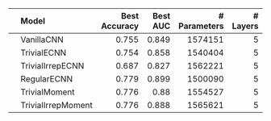|    | Model              |   Best Accuracy |   Best AUC |   # Parameters |   # Layers |
|:---|:-------------------|----------------:|-----------:|---------------:|-----------:|
|    | VanillaCNN         |           0.755 |      0.849 |        1574151 |          5 |
|    | TrivialECNN        |           0.754 |      0.858 |        1540404 |          5 |
|    | TrivialIrrepECNN   |           0.687 |      0.827 |        1562221 |          5 |
|    | RegularECNN        |           0.779 |      0.899 |        1500090 |          5 |
|    | TrivialMoment      |           0.776 |      0.88  |        1554527 |          5 |
|    | TrivialIrrepMoment |           0.776 |      0.888 |        1565621 |          5 |